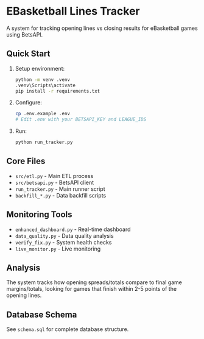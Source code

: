 # EBasketball Lines Tracker

A system for tracking opening lines vs closing results for eBasketball games using BetsAPI.

## Quick Start

1. Setup environment:
   ```bash
   python -m venv .venv
   .venv\Scripts\activate
   pip install -r requirements.txt
   ```

2. Configure:
   ```bash
   cp .env.example .env
   # Edit .env with your BETSAPI_KEY and LEAGUE_IDS
   ```

3. Run:
   ```bash
   python run_tracker.py
   ```

## Core Files

- `src/etl.py` - Main ETL process
- `src/betsapi.py` - BetsAPI client
- `run_tracker.py` - Main runner script
- `backfill_*.py` - Data backfill scripts

## Monitoring Tools

- `enhanced_dashboard.py` - Real-time dashboard
- `data_quality.py` - Data quality analysis  
- `verify_fix.py` - System health checks
- `live_monitor.py` - Live monitoring

## Analysis

The system tracks how opening spreads/totals compare to final game margins/totals, looking for games that finish within 2-5 points of the opening lines.

## Database Schema

See `schema.sql` for complete database structure.

